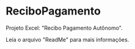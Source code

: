 # ReciboPagamento
Projeto Excel: "Recibo Pagamento Autônomo".

Leia o arquivo "ReadMe" para mais informações.

